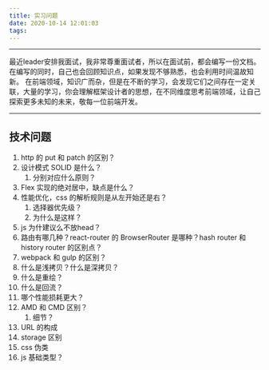 ```yaml
---
title: 实习问题
date: 2020-10-14 12:01:03
tags:
---
```


---

最近leader安排我面试，我非常尊重面试者，所以在面试前，都会编写一份文档。在编写的同时，自己也会回顾知识点，如果发现不够熟悉，也会利用时间温故知新。
在前端领域，知识广而杂，但是在不断的学习，会发现它们之间存在一定关联，大量的学习，你会理解框架设计者的思想，在不同维度思考前端领域，让自己探索更多未知的未来，敬每一位前端开发。

---
## 技术问题
1. http 的 put 和 patch 的区别？
2. 设计模式 SOLID 是什么？
   1. 分别对应什么原则？
3. Flex 实现的绝对居中，缺点是什么？
4. 性能优化，css 的解析规则是从左开始还是右？
   1. 选择器优先级？
   2. 为什么是这样？
5. js 为什建议么不放head？
6. 路由有哪几种？react-router 的 BrowserRouter 是哪种？hash router 和 history router 的区别点？
7. webpack 和 gulp 的区别？
8. 什么是浅拷贝？什么是深拷贝？
9.  什么是重绘？
   1.  什么是回流？
   2.  哪个性能损耗更大？
10. AMD 和 CMD  区别？
    1.  细节？
11. URL 的构成
12. storage 区别
13. css 伪类
14. js 基础类型？